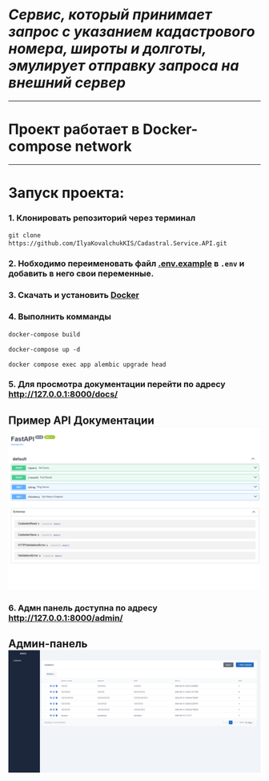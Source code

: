 # ***Cервис, который принимает запрос с указанием кадастрового номера, широты и долготы, эмулирует отправку запроса на внешний сервер***
___
# Проект работает в Docker-compose network
___
# Запуск проекта:
### 1. Клонировать репозиторий через терминал 
```commandline
git clone https://github.com/IlyaKovalchukKIS/Cadastral.Service.API.git
```  
### 2. Нобходимо переименовать файл [.env.example](.env.example) в ```.env``` и добавить в него свои переменные.
### 3. Скачать и установить [Docker](https://www.docker.com/)
### 4. Выполнить комманды
```commandline
docker-compose build
```
```commandline
docker-compose up -d
```
```commandline
docker compose exec app alembic upgrade head
```
### 5. Для просмотра документации перейти по адресу http://127.0.0.1:8000/docs/
## Пример API Документации ![](images/img.png)
### 6. Адмн панель доступна по адресу http://127.0.0.1:8000/admin/
## Админ-панель ![](images/img_1.png)
